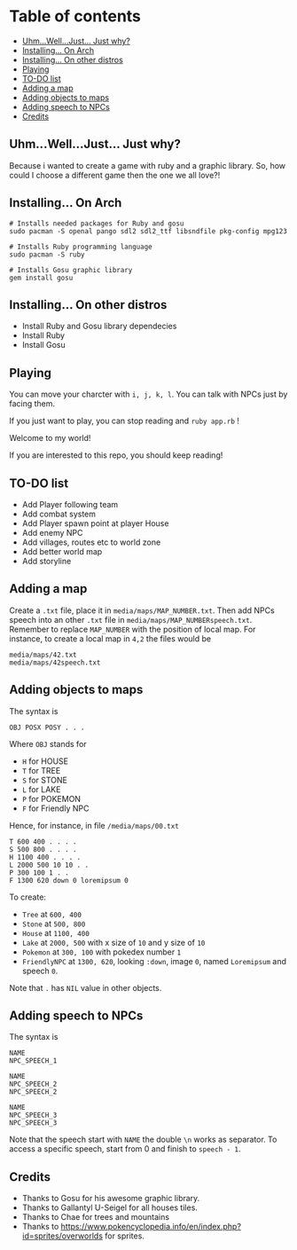 # Table of contents

- [Uhm...Well...Just... Just why?](#uhmwelljust-just-why-)
- [Installing... On Arch](#installing-on-arch)
- [Installing... On other distros](#installing-on-other-distros)
- [Playing](#playing)
- [TO-DO list](#to-do-list)
- [Adding a map](#adding-a-map)
- [Adding objects to maps](#adding-objects-to-maps)
- [Adding speech to NPCs](#adding-speech-to-npcs)
- [Credits](#credits)

## Uhm...Well...Just... Just why?

Because i wanted to create a game with ruby and a graphic library. So, how could
I choose a different game then the one we all love?!

## Installing... On Arch
```
# Installs needed packages for Ruby and gosu
sudo pacman -S openal pango sdl2 sdl2_ttf libsndfile pkg-config mpg123

# Installs Ruby programming language
sudo pacman -S ruby

# Installs Gosu graphic library
gem install gosu
```

## Installing... On other distros

* Install Ruby and Gosu library dependecies
* Install Ruby
* Install Gosu

## Playing
You can move your charcter with `i, j, k, l`. You can talk with NPCs
just by facing them.

If you just want to play, you can stop reading and `ruby app.rb` !

Welcome to my world!

If you are interested to this repo, you should keep reading!

## TO-DO list
* Add Player following team
* Add combat system
* Add Player spawn point at player House
* Add enemy NPC
* Add villages, routes etc to world zone
* Add better world map
* Add storyline

## Adding a map
Create a `.txt` file, place it in `media/maps/MAP_NUMBER.txt`. Then add NPCs
speech into an other `.txt` file in `media/maps/MAP_NUMBERspeech.txt`.
Remember to replace `MAP_NUMBER` with the position of local map. For instance,
to create a local map in `4,2` the files would be

```
media/maps/42.txt
media/maps/42speech.txt
```

## Adding objects to maps
The syntax is
```
OBJ POSX POSY . . .
```
Where `OBJ` stands for


* `H` for HOUSE
* `T` for TREE
* `S` for STONE
* `L` for LAKE
* `P` for POKEMON
* `F` for Friendly NPC

Hence, for instance, in file `/media/maps/00.txt`
```
T 600 400 . . . .
S 500 800 . . . .
H 1100 400 . . . .
L 2000 500 10 10 . .
P 300 100 1 . .
F 1300 620 down 0 loremipsum 0
```
To create:

* `Tree` at `600, 400`
* `Stone` at `500, 800`
* `House` at `1100, 400`
* `Lake` at `2000, 500` with x size of `10` and y size of `10`
* `Pokemon` at `300, 100` with pokedex number `1`
* `FriendlyNPC` at `1300, 620`, looking `:down`, image `0`, named `Loremipsum` and speech `0`.

Note that `.` has `NIL` value in other objects.

## Adding speech to NPCs
The syntax is

```
NAME
NPC_SPEECH_1

NAME
NPC_SPEECH_2
NPC_SPEECH_2

NAME
NPC_SPEECH_3
NPC_SPEECH_3
```

Note that the speech start with `NAME` the double `\n` works as separator. To access a specific speech, start from 0
and finish to `speech - 1`.

## Credits
* Thanks to Gosu for his awesome graphic library.
* Thanks to Gallantyl U-Seigel for all houses tiles.
* Thanks to Chae for trees and mountains
* Thanks to https://www.pokencyclopedia.info/en/index.php?id=sprites/overworlds for sprites.
